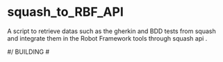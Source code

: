 # squash_to_RBF_API
A script to retrieve datas such as the gherkin and BDD tests from squash and integrate them in the Robot Framework tools through squash api .

#/ BUILDING \#

